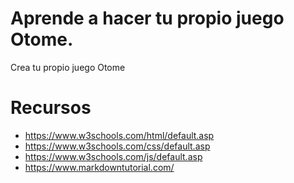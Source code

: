 # Aprende a hacer tu propio juego Otome.


Crea tu propio juego Otome

# Recursos

* https://www.w3schools.com/html/default.asp
* https://www.w3schools.com/css/default.asp
* https://www.w3schools.com/js/default.asp
* https://www.markdowntutorial.com/
